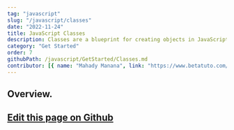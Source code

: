 ```yaml
---
tag: "javascript"
slug: "/javascript/classes"
date: "2022-11-24"
title: JavaScript Classes
description: Classes are a blueprint for creating objects in JavaScript that allow for defining properties and methods that the objects can have.."
category: "Get Started"
order: 7
githubPath: /javascript/GetStarted/Classes.md
contributor: [{ name: "Mahady Manana", link: "https://www.betatuto.com/" }]
---
```



## Overview.

## <a href="https://github.com/mahady-manana/betatuto-docs/tree/main/docs/javascript/GetStarted/Classes.md" target="_blank">Edit this page on Github</a>

